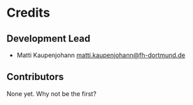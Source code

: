 # Credits


## Development Lead

* Matti Kaupenjohann <matti.kaupenjohann@fh-dortmund.de>

## Contributors

None yet. Why not be the first?
